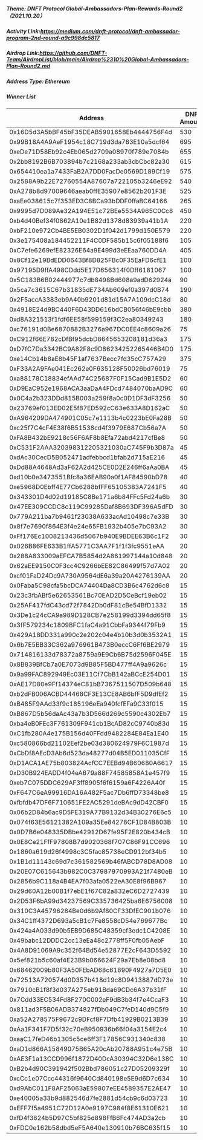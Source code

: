 ##### Theme: DNFT Protocol Global-Ambassadors-Plan-Rewards-Round2（2021.10.20）

##### Activity Link:https://medium.com/dnft-protocol/dnft-ambassador-program-2nd-round-a9c998de5817

##### Airdrop Link:https://github.com/DNFT-Team/AirdropList/blob/main/Airdrop%2310%20Global-Ambassadors-Plan-Round2.md

##### Address Type: Ethereum

##### Winner List

| Address                                    | DNF Amount |
| ------------------------------------------ | ---------- |
| 0x16D5d3A5bBF45bF35DEAB5901658Eb4444756F4d | 530        |
| 0x99B18A4A9AeF1954c18C719d3da783E10a5dcf64 | 695        |
| 0xeDe71D58Eb92c4Eb065d2709a08970f789e7084b | 655        |
| 0x2bb8192B6B703894b7c2168a233ab3cbCbc82a30 | 615        |
| 0x654410ea1a7433FaB2A7DD0FacDe0569D189Cf19 | 575        |
| 0x2588A9b22E72760554A87607a722105b3246eE92 | 540        |
| 0xA278b8d97009646aeab0ffE35907e8562b201F3E | 525        |
| 0xaEe038615c7f353ED3C8BCa93bDDF0ffaBC64166 | 265        |
| 0x9995d7D089Ae32A194E51c72BEe5534A965C0Cc8 | 450        |
| 0xb4d40Bef34f0862A10e1B82d1378d83939a41b1A | 220        |
| 0xbF210e972Cb4BE5EB0302D1f042d1799d150E579 | 220        |
| 0x3e175408a184452211F4C0DF585b15c6f05188f6 | 105        |
| 0xC7efe6269efE82326E64a9E499d3eEEaa760DD4A | 405        |
| 0x8Cf12e19BdEDD0643Bf8D825FBc0F35EaFD6cfE1 | 100        |
| 0x97195D9ffA498CDdd5E17D656314f0Dff6181067 | 100        |
| 0x5C183B6B02444977c7db8498Bd608a9adD62924a | 90         |
| 0x5ca7c3615C67b31835dE734Ab609ef0a397d0B74 | 190        |
| 0x2F5accA3383eb9A40b9201d81d15A7A109dcC18d | 80         |
| 0x4918E24d9BC440F6D43DD616bdCB056f46bE9cbb | 380        |
| 0xd8A321513f1fdf6EE58f599159f3C2ea80349243 | 180        |
| 0xc76191d0Be6870882B3276a967DC0EE4c8609a26 | 75         |
| 0xC912f66E782cDfBf95dcbD8645653208181d36a3 | 175        |
| 0xD7fC7Da3342BC9A82F8c9D86234252265446B4D0 | 175        |
| 0xe14Cb14b8aE8b45F1af7637Becc7fd35cC757A29 | 375        |
| 0xF33A2A9FAe041Ec262e0F635128F50026bd76019 | 75         |
| 0xa88178C18834efAAd74C25687F0F15Cad9B1E5D2 | 60         |
| 0xD9EaC952e1968ACA3aaDaA4FDcd7484070baAD9C | 60         |
| 0x0C4a2b323DDd815B003a259f8a0c0D1DF3dF3256 | 50         |
| 0x23769ef013ED02E5f87ED592cC63e633A8D162aC | 50         |
| 0xA964209DA474901C05c7e1113b4c0223bE0Fa28B | 50         |
| 0xc25f7C4cF4E38f6B51538cd4f3979E687Cb56a7A | 50         |
| 0xFA8B432bE9218c56F6AF8b8Efa72abd4217cfBe8 | 50         |
| 0xC531F2AAA320398312205321030aC745F9b3D87a | 45         |
| 0xdAc30CecD5B052471adfebbcd1bfab2d715aE216 | 45         |
| 0xDd88A4648Ad3aF62A2d425CE0D2E246ff6aAa0BA | 45         |
| 0xd10b0e3473551Bfc8a36EAB90a0f1AF84590bD78 | 40         |
| 0xe5968D0Ebff4E77Cb6288bfFF65105383A7241F5 | 40         |
| 0x343301D4d02d19185C8Be171a6b84FFc5Fd24a6b | 30         |
| 0x47EE309CCDC8c119C99285Daf8B693DF396A5dFD | 30         |
| 0x779A211ba7b9461f23038A633acAd10498c7e33B | 30         |
| 0x8f7e7690f864E3f4e24e65FB1932b405e7bC93A2 | 30         |
| 0xFf176Ec1008213436d5067b940E9BDEE63B6c1F2 | 30         |
| 0x026B86FE633B1ffA5771C3AA7F1f1f3fc9551eAA | 20         |
| 0x288A833009aEFCA7B5854d2A861997144a10d848 | 20         |
| 0x62aEE9150C0F3cc4C9266bEE82C86499f57d7A02 | 20         |
| 0xcf01FaD24Dc9A730A9564dE6a39a20A4276139AA | 20         |
| 0x0Faba5C98cfa5bcDCA74404Da8CD3B6c4762d6c8 | 15         |
| 0x23c3fbABf5e62653561Bc70EAD2D5CeBcf19eb02 | 15         |
| 0x25AF417fdC43cd72f7842Db0dF81cBe54BfD1332 | 15         |
| 0x3De1c24cCA9a989D128CB7e258199d3394dd65f8 | 15         |
| 0x3fF579234c1809BFC1faC4a91CbbFa9344f79Fb9 | 15         |
| 0x429A18DD331a990c2e202c04e4b10b3d0b3532A1 | 15         |
| 0x6b7E5BB33C362a976961B473B0eccC6Ff6BE2979 | 15         |
| 0x714816133d78372a8759a9E9Cb6B75d2596F045E | 15         |
| 0x8B839BfCb7a0E7073d9B85F5BD477ff4A9a9626c | 15         |
| 0x9a99FAC892949Ec03E11Cf7CbB142aBCcE254D01 | 15         |
| 0xAE17D80e9Ff14374eC81bB7367511507D509b648 | 15         |
| 0xb2dFB006ACBD44468CF3E13CE8AB6bfF5D9dfEf2 | 15         |
| 0xB485F9AAd33f9c185196eEa940fcfEFa9C33f015 | 15         |
| 0xB867D5b56daAc43a7b3D566d269c5590c4302Eb7 | 15         |
| 0xba4eB0FEc3F761309F941cb1BcAD82cC9740b83d | 15         |
| 0xC1fb280A4e175B156d40FFdd9482284E84Ea1E40 | 15         |
| 0xc580866bd21102Eef2be03d380624979F6C1987d | 15         |
| 0xCbDf8AEcD3Ab6d523da48277d04B5ED011035CfF | 15         |
| 0xD1ACA1AE75b803824AcfCC7EEBd94B60680A6617 | 15         |
| 0xD30B924EADD4f04eA679a88F74585858A1e457f9 | 15         |
| 0xeb7C075DDC629AF3ff8905f6f6159a6F4226A40f | 15         |
| 0xF647C6eA99916DA16A482F5ac7Db6ffD73348be8 | 15         |
| 0xfbfdb47DF6F710651FE2AC5291deBAc9dD42CBF0 | 15         |
| 0x06b2D84b6ac9D5FE319A77B9132d34B30276E6c5 | 10         |
| 0x074f63E56121382A109a35Ee84278CF1D84B803B | 10         |
| 0x0D7B6e048335DBbe42912D67fe95F2E820b434cB | 10         |
| 0x0E8Ce21FfF97808B7d9020368f707C86F91CC696 | 10         |
| 0x1860a619d26f4998c3C5fac85738eCD912bf34b5 | 10         |
| 0x1B1d11143c69d7c361582569b46fABCD78D8AD08 | 10         |
| 0x20E07C615643b982C0C37987970993A21f7480eB | 10         |
| 0x2856b9C118a4B4EA7f03afa0522eA30E8f96B967 | 10         |
| 0x29d60A12b00B1f7ebE1f67C82a832eC6D2727439 | 10         |
| 0x2D53F6bA99d34237569C335736425ba6E6756008 | 10         |
| 0x310C3A45796284Be0d6b9Af80CF33DfEC901b076 | 10         |
| 0x34C1ff4372D693a5cB1c7Fe8558cD54e769677Bc | 10         |
| 0x424a4A033d90b5EB9D685C48359cf3edc1C4208E | 10         |
| 0x49babc12DDDC2cc13eEa48c2778ff5F0fb05AebF | 10         |
| 0x4A8D91069A9c352f64Bd54e52877E2cF643D5592 | 10         |
| 0x5ef821b5c60af4E23B9b066624F29a7Eb8e08bd8 | 10         |
| 0x68462009b80F3A50FEbAD68c61890F4927a7D5E0 | 10         |
| 0x72513A720574d0D357b418d19c8D9413887dD73e | 10         |
| 0x7910cB1f8f3d037A275eb91Bda69CDc6A37b31fF | 10         |
| 0x7Cdd33EC534Fd8F270C002eF9dB3b34f7e4CcaF3 | 10         |
| 0x811ad3F5B06ADB374827fDb049C7feD140d9C5f9 | 10         |
| 0xa52A278575F9672c9DFcf8F7Dfb41929B0213B39 | 10         |
| 0xAa1F341F7D5f32c70eB950936b66f04a3154E2c4 | 10         |
| 0xaaC17feD46b1305c5ce6ff3F17856C931340c838 | 10         |
| 0xaD1d866A15849075B65A20cAb20788A951c4e75B | 10         |
| 0xAE3F1a13CCD996f1872D40DcA30394C32D6e138C | 10         |
| 0xB2b4d90C391942f502Bbd786051c27D05209329f | 10         |
| 0xcCc1e07Ccc44316f9640Cd840198e5E9d6D7c634 | 10         |
| 0xd9AbC011F8AF25063aE59807eEE4589357E2AE47 | 10         |
| 0xe40005a33b9d882546d7fe2881d54cb9c6d03723 | 10         |
| 0xEFF7f5a4951C72D12A0e9197C984f8E61310E621 | 10         |
| 0xfD4f3624b5D97C5bf825d898FfB6Fc474AD3a2cb | 10         |
| 0xFDC0e162b58dbd5eF5A640e130910b76BC635f15 | 10         |
